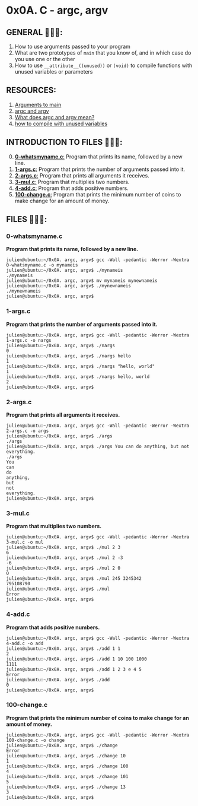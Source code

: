 # 0x0A. C - argc, argv

## GENERAL :open_book::open_book::open_book::

 <ol>
	<li>How to use arguments passed to your program</li>
	<li>What are two prototypes of <code>main</code> that you know of, and in which case do you use one or the other</li>
	<li>How to use <code>__attribute__((unused))</code> or <code>(void)</code> to compile functions with unused variables or parameters</li>
</ol>

## RESOURCES:

 <ol>
	<li><a href="/rltoken/9qSBELMTQW1ldB0yGS6VZQ" title="Arguments to main" target="_blank">Arguments to main</a> </li>
	<li><a href="/rltoken/WL2UmZcO4fWhIgW-a1vePg" title="argc and argv" target="_blank">argc and argv</a> </li>
	<li><a href="/rltoken/hWES8SJFzZJeWm0bBC5v8A" title="What does argc and argv mean?" target="_blank">What does argc and argv mean?</a> </li>
	<li><a href="/rltoken/k7iIVMXLkWDm2D2ATHb6xw" title="how to compile with unused variables" target="_blank">how to compile with unused variables</a> </li>
</ol>

## INTRODUCTION TO FILES :closed_book::closed_book::closed_book::

0.	[**0-whatsmyname.c**:](#0-whatsmynamec) Program that prints its name, followed by a new line.
1.	[**1-args.c**:](#1-argsc) Program that prints the number of arguments passed into it.
2.	[**2-args.c**:](#2-argsc) Program that prints all arguments it receives.
3.	[**3-mul.c**:](#3-mulc) Program that multiplies two numbers.
4.	[**4-add.c**:](#4-addc) Program that adds positive numbers.
5.	[**100-change.c**:](#100-changec) Program that prints the minimum number of coins to make change for an amount of money.

## FILES :bookmark_tabs::bookmark_tabs::bookmark_tabs::

### 0-whatsmyname.c

**<p>Program that prints its name, followed by a new line.</p>**

<pre><code>julien@ubuntu:~/0x0A. argc, argv$ gcc -Wall -pedantic -Werror -Wextra 0-whatsmyname.c -o mynameis
julien@ubuntu:~/0x0A. argc, argv$ ./mynameis 
./mynameis
julien@ubuntu:~/0x0A. argc, argv$ mv mynameis mynewnameis
julien@ubuntu:~/0x0A. argc, argv$ ./mynewnameis 
./mynewnameis
julien@ubuntu:~/0x0A. argc, argv$ 
</code></pre>

### 1-args.c

**<p>Program that prints the number of arguments passed into it.</p>**

<pre><code>julien@ubuntu:~/0x0A. argc, argv$ gcc -Wall -pedantic -Werror -Wextra 1-args.c -o nargs
julien@ubuntu:~/0x0A. argc, argv$ ./nargs 
0
julien@ubuntu:~/0x0A. argc, argv$ ./nargs hello
1
julien@ubuntu:~/0x0A. argc, argv$ ./nargs "hello, world"
1
julien@ubuntu:~/0x0A. argc, argv$ ./nargs hello, world
2
julien@ubuntu:~/0x0A. argc, argv$ 
</code></pre>

### 2-args.c

**<p>Program that prints all arguments it receives.</p>**

<pre><code>julien@ubuntu:~/0x0A. argc, argv$ gcc -Wall -pedantic -Werror -Wextra 2-args.c -o args
julien@ubuntu:~/0x0A. argc, argv$ ./args 
./args
julien@ubuntu:~/0x0A. argc, argv$ ./args You can do anything, but not everything.
./args
You
can
do
anything,
but
not
everything.
julien@ubuntu:~/0x0A. argc, argv$ 
</code></pre>

### 3-mul.c

**<p>Program that multiplies two numbers.</p>**

<pre><code>julien@ubuntu:~/0x0A. argc, argv$ gcc -Wall -pedantic -Werror -Wextra 3-mul.c -o mul
julien@ubuntu:~/0x0A. argc, argv$ ./mul 2 3
6
julien@ubuntu:~/0x0A. argc, argv$ ./mul 2 -3
-6
julien@ubuntu:~/0x0A. argc, argv$ ./mul 2 0
0
julien@ubuntu:~/0x0A. argc, argv$ ./mul 245 3245342
795108790
julien@ubuntu:~/0x0A. argc, argv$ ./mul
Error
julien@ubuntu:~/0x0A. argc, argv$ 
</code></pre>

### 4-add.c

**<p>Program that adds positive numbers.</p>**

<pre><code>julien@ubuntu:~/0x0A. argc, argv$ gcc -Wall -pedantic -Werror -Wextra 4-add.c -o add
julien@ubuntu:~/0x0A. argc, argv$ ./add 1 1
2
julien@ubuntu:~/0x0A. argc, argv$ ./add 1 10 100 1000
1111
julien@ubuntu:~/0x0A. argc, argv$ ./add 1 2 3 e 4 5
Error
julien@ubuntu:~/0x0A. argc, argv$ ./add
0
julien@ubuntu:~/0x0A. argc, argv$ 
</code></pre>

### 100-change.c

**<p>Program that prints the minimum number of coins to make change for an amount of money.</p>**

<pre><code>julien@ubuntu:~/0x0A. argc, argv$ gcc -Wall -pedantic -Werror -Wextra 100-change.c -o change
julien@ubuntu:~/0x0A. argc, argv$ ./change 
Error
julien@ubuntu:~/0x0A. argc, argv$ ./change 10
1
julien@ubuntu:~/0x0A. argc, argv$ ./change 100
4
julien@ubuntu:~/0x0A. argc, argv$ ./change 101
5
julien@ubuntu:~/0x0A. argc, argv$ ./change 13
3
julien@ubuntu:~/0x0A. argc, argv$ 
</code></pre>

